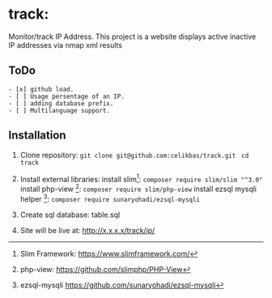 # track: 
Monitor/track IP Address. This project is a website displays active inactive IP addresses via nmap xml results

## ToDo

```
- [x] github load.
- [ ] Usage persentage of an IP.
- [ ] adding database prefix.
- [ ] Multilanguage support.
```

## Installation

1. Clone repository:
   `git clone git@github.com:celikbas/track.git `
   `cd track`

2. Install external libraries:
   install slim[^1]: 
      `composer require slim/slim "^3.0" `
   install php-view [^2]: 
   ` composer require slim/php-view `
    install ezsql mysqli helper [^3]:
   ` composer require sunaryohadi/ezsql-mysqli `

3. Create sql database: table.sql

4. Site will be live at:
   http://x.x.x.x/track/ip/





[^1]:  Slim Framework: https://www.slimframework.com/ 
[^2]:  php-view: https://github.com/slimphp/PHP-View 
[^3]:  ezsql-mysqli https://github.com/sunaryohadi/ezsql-mysqli 

